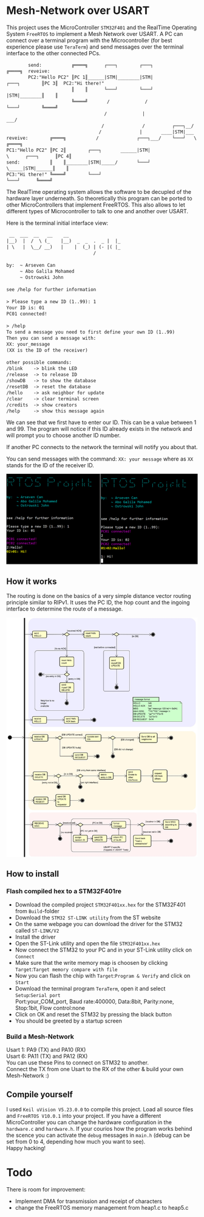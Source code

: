 # Mesh-Network over USART

This project uses the MicroController `STM32F401` and the RealTime Operating System `FreeRTOS` to implement a Mesh Network over USART.
A PC can connect over a terminal program with the Microcontroller (for best experience please use `TeraTerm`) and send messages over the terminal interface to the other connected PCs.

```
        send:           ╔════╗      ┌───┐        ┌───┐                              ╔════╗  reveive:
        PC2:"Hello PC2" ║PC 1║______|STM|________|STM|                 ┌───┐        ║PC 3║  PC2:"Hi there!"
                        ║    ║      └───┘        └───┘                 |STM|________║    ║
                        ╚════╝       /             /                   └───┘        ╚════╝
                                    /             |                  ___/              
                                   /              /          ┌───┐__/                      
                                  /              |       ____|STM|___                     
reveive:        ╔════╗           /              ┌───┐___/    └───┘   \                   ╔════╗
PC1:"Hello PC2" ║PC 2║        ┌───┐       ______|STM|                  \      ┌───┐      ║PC 4║
send:           ║    ║________|STM|_____/       └───┘                   \_____|STM|______║    ║
PC3:"Hi there!" ╚════╝        └───┘                                           └───┘      ╚════╝
```

The RealTime operating system allows the software to be decupled of the hardware layer underneath. So theoretically this program can be ported to other MicroControllers that implement FreeRTOS. This also allows to let different types of Microcontroller to talk to one and another over USART.

Here is the terminal initial interface view:
```
 __  ___  __   __    __
|__)  |  /  \ (_    |__)  _  _  .  _ |  |_
| \   |  \__/ __)   |    |  (_) | (- |( |_
                                /

by:  ~ Arseven Can
     ~ Abo Galila Mohamed
     ~ Ostrowski John

see /help for further information

> Please type a new ID (1..99): 1
Your ID is: 01
PC01 connected!

> /help
To send a message you need to first define your own ID (1..99)
Then you can send a message with:
XX: your_message
(XX is the ID of the receiver)

other possible commands:
/blink    -> blink the LED
/release  -> to release ID
/showDB   -> to show the database
/resetDB  -> reset the database
/hello    -> ask neighbor for update
/clear    -> clear terminal screen
/credits  -> show creators
/help     -> show this message again
```
We can see that we first have to enter our ID. This can be a value between 1 and 99. The program will notice if this ID already exists in the network and will prompt you to choose another ID number.

If another PC connects to the network the terminal will notify you about that.

You can send messages with the command: `XX: your message` where as `XX` stands for the ID of the receiver ID.

![](Doc/example.png)

## How it works
The routing is done on the basics of a very simple distance vector routing principle similar to RIPv1. It uses the PC ID, the hop count and the ingoing interface to determine the route of a message.

<p align="center">
  <img src="Doc/RTOS Projekt v6.jpg"="350" title="Diagram: How it works">
</p>

## How to install

### Flash compiled hex to a STM32F401re
- Download the compiled project `STM32F401xx.hex` for the STM32F401 from `Build`-folder
- Download the `STM32 ST-LINK utility` from the ST website
- On the same webpage you can download the driver for the STM32 called `ST-LINK/V2`
- Install the driver
- Open the ST-Link utility and open the file `STM32F401xx.hex`
- Now connect the STM32 to your PC and in your ST-Link utility click on `Connect`
- Make sure that the write memory map is choosen by clicking `Target`:`Target memory compare with file`
- Now you can flash the chip with `Target`:`Program & Verify` and click on `Start`
- Download the terminal program `TeraTerm`, open it and select `Setup`:`Serial port`<br>
  Port:your_COM_port, Baud rate:400000, Data:8bit, Parity:none, Stop:1bit, Flow control:none
- Click on OK and reset the STM32 by pressing the black button
- You should be greeted by a startup screen

### Build a Mesh-Network
Usart 1: PA9  (TX) and PA10 (RX)<br>
Usart 6: PA11 (TX) and PA12 (RX)<br>
You can use these Pins to connect on STM32 to another.<br>
Connect the TX from one Usart to the RX of the other & build your own Mesh-Network :)

## Compile yourself
I used `Keil uVision V5.23.0.0` to compile this project. Load all source files and `FreeRTOS V10.0.1` into your project. If you have a different MicroController you can change the hardware configuration in the `hardware.c` and `hardware.h`. If your courios how the program works behind the scence you can activate the `debug` messages in `main.h` (debug can be set from 0 to 4, depending how much you want to see).<br>
Happy hacking!

# Todo
There is room for improvement:
- Implement DMA for transmission and receipt of characters
- change the FreeRTOS memory management from heap1.c to heap5.c

